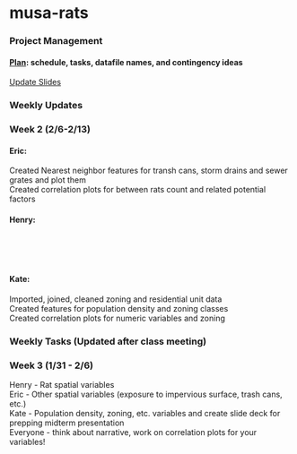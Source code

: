 # musa-rats

### Project Management
#### [Plan](https://docs.google.com/spreadsheets/d/1nGroyO_JdxYuPIOrizUDo5iwkxVdH8Emu9CW2ZeOraM/edit?usp=sharing): schedule, tasks, datafile names, and contingency ideas 
[Update Slides](https://docs.google.com/presentation/d/1LAYOw6l2nIqjGVE_cFZAxXhMhPaKCRQdTpatDFhXqk8/edit#slide=id.g2066689e90f_0_5)

### Weekly Updates 
### Week 2 (2/6-2/13)
#### Eric: 
Created Nearest neighbor features for transh cans, storm drains and sewer grates and plot them<br>
Created correlation plots for between rats count and related potential factors<br>


#### Henry:
<br>
<br>
<br>

#### Kate: 
Imported, joined, cleaned zoning and residential unit data <br>
Created features for population density and zoning classes <br>
Created correlation plots for numeric variables and zoning<br>


### Weekly Tasks (Updated after class meeting)
### Week 3 (1/31 - 2/6)  
Henry - Rat spatial variables <br>
Eric - Other spatial variables (exposure to impervious surface, trash cans, etc.) <br>
Kate - Population density, zoning, etc. variables and create slide deck for prepping midterm presentation <br>
Everyone - think about narrative, work on correlation plots for your variables!

